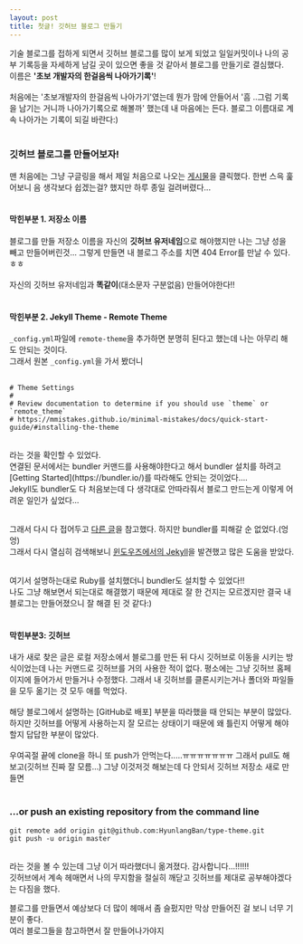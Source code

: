 ```yaml
---
layout: post
title: 첫글! 깃허브 블로그 만들기
---
```


기술 블로그를 접하게 되면서 깃허브 블로그를 많이 보게 되었고 일일커밋이나 나의 공부 기록등을 자세하게 남길 곳이 있으면 좋을 것 같아서 블로그를 만들기로 결심했다.<br>
이름은 **'초보 개발자의 한걸음씩 나아가기록'**!<br><br>
처음에는 '초보개발자의 한걸음씩 나아가기'였는데 뭔가 맘에 안들어서 '흠 ..그럼 기록을 남기는 거니까 나아가기록으로 해볼까' 했는데 내 마음에는 든다. 블로그 이름대로 계속 나아가는 기록이 되길 바란다:) <br><br>

### 깃허브 블로그를 만들어보자!
맨 처음에는 그냥 구글링을 해서 제일 처음으로 나오는 [게시물](https://dreamgonfly.github.io/2018/01/27/jekyll-remote-theme.html)을 클릭했다. 한번 스윽 훑어보니 음 생각보다 쉽겠는걸? 했지만 하루 종일 걸려버렸다...<br><br>

#### 막힌부분 1. 저장소 이름


블로그를 만들 저장소 이름을 자신의 **깃허브 유저네임**으로 해야했지만 나는 그냥 성을 빼고 만들어버린것... 그렇게 만들면 내 블로그 주소를 치면 404 Error를 만날 수 있다.ㅎㅎ<br><br>
자신의 깃허브 유저네임과 **똑같이**(대소문자 구분없음) 만들어야한다!!<br>
<br>

#### 막힌부분 2. Jekyll Theme - Remote Theme

`_config.yml`파일에 `remote-theme`을 추가하면 분명히 된다고 했는데 나는 아무리 해도 안되는 것이다. <br>
그래서 원본 `_config.yml`을 가서 봤더니<br>
<br>

```
# Theme Settings
#
# Review documentation to determine if you should use `theme` or `remote_theme`
# https://mmistakes.github.io/minimal-mistakes/docs/quick-start-guide/#installing-the-theme
```
<br>
라는 것을 확인할 수 있었다.<br>
연결된 문서에서는 bundler 커맨드를 사용해야한다고 해서 bundler 설치를 하려고 [Getting Started](https://bundler.io/)를 따라해도 안되는 것이었다....<br>
Jekyll도 bundler도 다 처음보는데 다 생각대로 안따라줘서 블로그 만드는게 이렇게 어려운 일인가 싶었다...<br><br>


그래서 다시 다 접어두고 [다른 글](https://blog.chulgil.me/how-to-make-blog-using-github-4)을 참고했다. 하지만 bundler를 피해갈 순 없었다.(엉엉)<br>
그래서 다시 열심히 검색해보니 [윈도우즈에서의 Jekyll](https://jekyllrb-ko.github.io/docs/windows/)을 발견했고 많은 도움을 받았다.<br><br>

여기서 설명하는대로 Ruby를 설치했더니 bundler도 설치할 수 있었다!!<br>
나도 그냥 해보면서 되는대로 해결했기 때문에 제대로 잘 한 건지는 모르겠지만 결국 내 블로그는 만들어졌으니 잘 해결 된 것 같다:)<br><br>

#### 막힌부분3: 깃허브 

내가 새로 찾은 글은 로컬 저장소에서 블로그를 만든 뒤 다시 깃허브로 이동을 시키는 방식이었는데 나는 커맨드로 깃허브를 거의 사용한 적이 없다. 평소에는 그냥 깃허브 홈페이지에 들어가서 만들거나 수정했다. 그래서 내 깃허브를 클론시키는거나 폴더와 파일들을 모두 옮기는 것 모두 애를 먹었다. <br><br>해당 블로그에서 설명하는 [GitHub로 배포] 부분을 따라했을 때 안되는 부분이 많았다. 하지만 깃허브를 어떻게 사용하는지 잘 모르는 상태이기 때문에 왜 틀린지 어떻게 해야할지 답답한 부분이 많았다. <br><br>우여곡절 끝에 clone을 하니 또 push가 안먹는다.....ㅠㅠㅠㅠㅠㅠㅠ 그래서 pull도 해보고(깃허브 진짜 잘 모름...) 그냥 이것저것 해보는데 다 안되서 깃허브 저장소 새로 만들면<br><br>
### …or push an existing repository from the command line
```
git remote add origin git@github.com:HyunlangBan/type-theme.git
git push -u origin master
```
<br>
라는 것을 볼 수 있는데 그냥 이거 따라했더니 옮겨졌다. 감사합니다...!!!!!!<br> 깃허브에서 계속 헤매면서 나의 무지함을 절실히 깨닫고 깃허브를 제대로 공부해야겠다는 다짐을 했다.<br>

블로그를 만들면서 예상보다 더 많이 헤매서 좀 슬펐지만 막상 만들어진 걸 보니 너무 기분이 좋다. <br>
여러 블로그들을 참고하면서 잘 만들어나가야지

